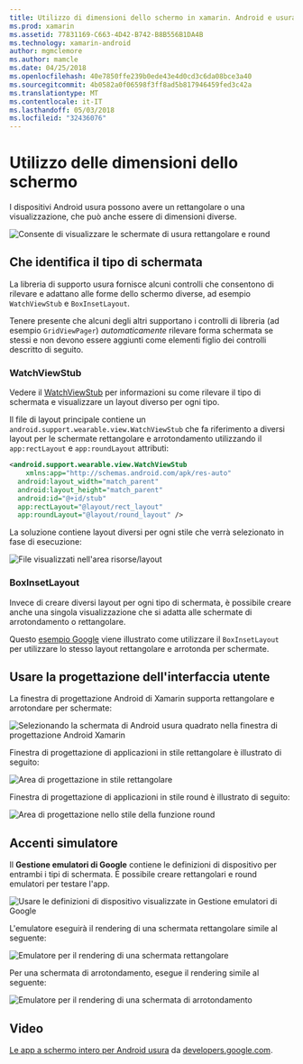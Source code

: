 ```yaml
---
title: Utilizzo di dimensioni dello schermo in xamarin. Android e usura del sistema operativo
ms.prod: xamarin
ms.assetid: 77831169-C663-4D42-B742-B8B556B1DA4B
ms.technology: xamarin-android
author: mgmclemore
ms.author: mamcle
ms.date: 04/25/2018
ms.openlocfilehash: 40e7850ffe239b0ede43e4d0cd3c6da08bce3a40
ms.sourcegitcommit: 4b0582a0f06598f3ff8ad5b817946459fed3c42a
ms.translationtype: MT
ms.contentlocale: it-IT
ms.lasthandoff: 05/03/2018
ms.locfileid: "32436076"
---
```

# <a name="working-with-screen-sizes"></a>Utilizzo delle dimensioni dello schermo

I dispositivi Android usura possono avere un rettangolare o una visualizzazione, che può anche essere di dimensioni diverse.

![Consente di visualizzare le schermate di usura rettangolare e round](screen-sizes-images/moyeu-wear.png)

## <a name="identifying-screen-type"></a>Che identifica il tipo di schermata

La libreria di supporto usura fornisce alcuni controlli che consentono di rilevare e adattano alle forme dello schermo diverse, ad esempio `WatchViewStub` e `BoxInsetLayout`.

Tenere presente che alcuni degli altri supportano i controlli di libreria (ad esempio `GridViewPager`) *automaticamente* rilevare forma schermata se stessi e non devono essere aggiunti come elementi figlio dei controlli descritto di seguito.

### <a name="watchviewstub"></a>WatchViewStub

Vedere il [WatchViewStub](https://developer.xamarin.com/samples/WatchViewStub/) per informazioni su come rilevare il tipo di schermata e visualizzare un layout diverso per ogni tipo.

Il file di layout principale contiene un `android.support.wearable.view.WatchViewStub` che fa riferimento a diversi layout per le schermate rettangolare e arrotondamento utilizzando il `app:rectLayout` e `app:roundLayout` attributi:

```xml
<android.support.wearable.view.WatchViewStub
    xmlns:app="http://schemas.android.com/apk/res-auto"
  android:layout_width="match_parent"
  android:layout_height="match_parent"
  android:id="@+id/stub"
  app:rectLayout="@layout/rect_layout"
  app:roundLayout="@layout/round_layout" />
```

La soluzione contiene layout diversi per ogni stile che verrà selezionato in fase di esecuzione:

![File visualizzati nell'area risorse/layout](screen-sizes-images/solution.png)


### <a name="boxinsetlayout"></a>BoxInsetLayout

Invece di creare diversi layout per ogni tipo di schermata, è possibile creare anche una singola visualizzazione che si adatta alle schermate di arrotondamento o rettangolare.

Questo [esempio Google](https://developer.android.com/training/wearables/ui/layouts.html#same-layout) viene illustrato come utilizzare il `BoxInsetLayout` per utilizzare lo stesso layout rettangolare e arrotonda per schermate.


## <a name="wear-ui-designer"></a>Usare la progettazione dell'interfaccia utente

La finestra di progettazione Android di Xamarin supporta rettangolare e arrotondare per schermate:

![Selezionando la schermata di Android usura quadrato nella finestra di progettazione Android Xamarin](screen-sizes-images/design-screen-type.png)

Finestra di progettazione di applicazioni in stile rettangolare è illustrato di seguito:

![Area di progettazione in stile rettangolare](screen-sizes-images/design-rect.png) 

Finestra di progettazione di applicazioni in stile round è illustrato di seguito:

![Area di progettazione nello stile della funzione round](screen-sizes-images/design-round.png)


## <a name="wear-simulator"></a>Accenti simulatore

Il **Gestione emulatori di Google** contiene le definizioni di dispositivo per entrambi i tipi di schermata. È possibile creare rettangolari e round emulatori per testare l'app.

![Usare le definizioni di dispositivo visualizzate in Gestione emulatori di Google](screen-sizes-images/emulator-devices.png)

L'emulatore eseguirà il rendering di una schermata rettangolare simile al seguente:

![Emulatore per il rendering di una schermata rettangolare](screen-sizes-images/recipe-2.png) 

Per una schermata di arrotondamento, esegue il rendering simile al seguente:

![Emulatore per il rendering di una schermata di arrotondamento](screen-sizes-images/recipe-2-round.png)

## <a name="video"></a>Video

[Le app a schermo intero per Android usura](https://www.youtube.com/watch?v=naf_WbtFAlY) da [developers.google.com](https://www.youtube.com/channel/UC_x5XG1OV2P6uZZ5FSM9Ttw).

